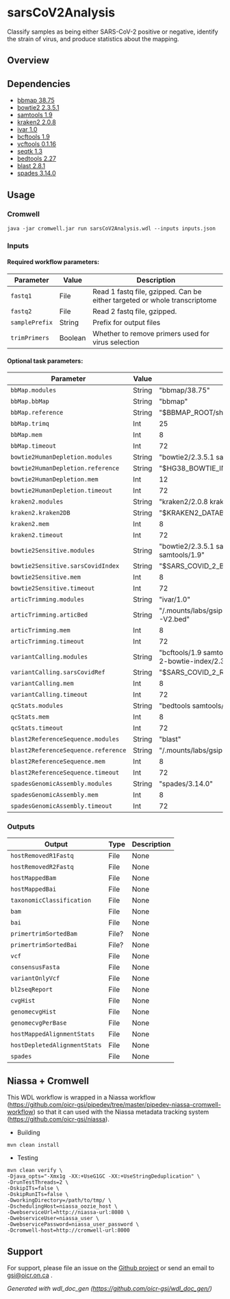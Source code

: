 # sarsCoV2Analysis

Classify samples as being either SARS-CoV-2 positive or negative, identify the strain of virus, and produce statistics about the mapping.

## Overview

## Dependencies

* [bbmap 38.75](https://sourceforge.net/projects/bbmap/)
* [bowtie2 2.3.5.1](https://sourceforge.net/projects/bowtie-bio/files/bowtie2/2.1.0/bowtie2-2.1.0-linux-x86_64.zi)
* [samtools 1.9](https://github.com/samtools/samtools/releases/download/1.9/samtools-1.9.tar.bz2)
* [kraken2 2.0.8](https://ccb.jhu.edu/software/kraken2/index.shtml?t=downloads)
* [ivar 1.0](https://github.com/andersen-lab/ivar)
* [bcftools 1.9](https://github.com/samtools/bcftools/releases/download/1.9/bcftools-1.9.tar.bz2)
* [vcftools 0.1.16](https://vcftools.github.io/downloads.html)
* [seqtk 1.3](https://github.com/lh3/seqtk/archive/v1.3.tar.gz)
* [bedtools 2.27](https://github.com/arq5x/bedtools2/releases/tag/v2.27.1)
* [blast 2.8.1](ftp://ftp.ncbi.nlm.nih.gov/blast/executables/blast+/2.9.0/ncbi-blast-2.9.0+-x64-linux.tar.gz)
* [spades 3.14.0](http://cab.spbu.ru/files/release3.14.0/manual.html)


## Usage

### Cromwell
```
java -jar cromwell.jar run sarsCoV2Analysis.wdl --inputs inputs.json
```

### Inputs

#### Required workflow parameters:
Parameter|Value|Description
---|---|---
`fastq1`|File|Read 1 fastq file, gzipped. Can be either targeted or whole transcriptome
`fastq2`|File|Read 2 fastq file, gzipped. 
`samplePrefix`|String|Prefix for output files
`trimPrimers`|Boolean|Whether to remove primers used for virus selection


#### Optional task parameters:
Parameter|Value|Default|Description
---|---|---|---
`bbMap.modules`|String|"bbmap/38.75"|
`bbMap.bbMap`|String|"bbmap"|
`bbMap.reference`|String|"$BBMAP_ROOT/share/bbmap/resources/adapters.fa"|
`bbMap.trimq`|Int|25|
`bbMap.mem`|Int|8|
`bbMap.timeout`|Int|72|
`bowtie2HumanDepletion.modules`|String|"bowtie2/2.3.5.1 samtools/1.9 hg38-bowtie-index/2.3.5.1"|
`bowtie2HumanDepletion.reference`|String|"$HG38_BOWTIE_INDEX_ROOT/hg38_random_index"|
`bowtie2HumanDepletion.mem`|Int|12|
`bowtie2HumanDepletion.timeout`|Int|72|
`kraken2.modules`|String|"kraken2/2.0.8 kraken2-database/1"|
`kraken2.kraken2DB`|String|"$KRAKEN2_DATABASE_ROOT/"|
`kraken2.mem`|Int|8|
`kraken2.timeout`|Int|72|
`bowtie2Sensitive.modules`|String|"bowtie2/2.3.5.1 sars-covid-2-bowtie-index/2.3.5.1 samtools/1.9"|
`bowtie2Sensitive.sarsCovidIndex`|String|"$SARS_COVID_2_BOWTIE_INDEX_ROOT/MN908947.3"|
`bowtie2Sensitive.mem`|Int|8|
`bowtie2Sensitive.timeout`|Int|72|
`articTrimming.modules`|String|"ivar/1.0"|
`articTrimming.articBed`|String|"/.mounts/labs/gsiprojects/genomics/SCTSK/analysis/bed/ARTIC-V2.bed"|
`articTrimming.mem`|Int|8|
`articTrimming.timeout`|Int|72|
`variantCalling.modules`|String|"bcftools/1.9 samtools/1.9 vcftools/0.1.16 seqtk/1.3 sars-covid-2-bowtie-index/2.3.5.1 sars-covid-2/mn908947.3"|
`variantCalling.sarsCovidRef`|String|"$SARS_COVID_2_ROOT/MN908947.3.fasta"|
`variantCalling.mem`|Int|8|
`variantCalling.timeout`|Int|72|
`qcStats.modules`|String|"bedtools samtools/1.9"|
`qcStats.mem`|Int|8|
`qcStats.timeout`|Int|72|
`blast2ReferenceSequence.modules`|String|"blast"|
`blast2ReferenceSequence.reference`|String|"/.mounts/labs/gsiprojects/gsi/covid19/ref/MN908947.3.fasta"|
`blast2ReferenceSequence.mem`|Int|8|
`blast2ReferenceSequence.timeout`|Int|72|
`spadesGenomicAssembly.modules`|String|"spades/3.14.0"|
`spadesGenomicAssembly.mem`|Int|8|
`spadesGenomicAssembly.timeout`|Int|72|


### Outputs

Output | Type | Description
---|---|---
`hostRemovedR1Fastq`|File|None
`hostRemovedR2Fastq`|File|None
`hostMappedBam`|File|None
`hostMappedBai`|File|None
`taxonomicClassification`|File|None
`bam`|File|None
`bai`|File|None
`primertrimSortedBam`|File?|None
`primertrimSortedBai`|File?|None
`vcf`|File|None
`consensusFasta`|File|None
`variantOnlyVcf`|File|None
`bl2seqReport`|File|None
`cvgHist`|File|None
`genomecvgHist`|File|None
`genomecvgPerBase`|File|None
`hostMappedAlignmentStats`|File|None
`hostDepletedAlignmentStats`|File|None
`spades`|File|None


## Niassa + Cromwell

This WDL workflow is wrapped in a Niassa workflow (https://github.com/oicr-gsi/pipedev/tree/master/pipedev-niassa-cromwell-workflow) so that it can used with the Niassa metadata tracking system (https://github.com/oicr-gsi/niassa).

* Building
```
mvn clean install
```

* Testing
```
mvn clean verify \
-Djava_opts="-Xmx1g -XX:+UseG1GC -XX:+UseStringDeduplication" \
-DrunTestThreads=2 \
-DskipITs=false \
-DskipRunITs=false \
-DworkingDirectory=/path/to/tmp/ \
-DschedulingHost=niassa_oozie_host \
-DwebserviceUrl=http://niassa-url:8080 \
-DwebserviceUser=niassa_user \
-DwebservicePassword=niassa_user_password \
-Dcromwell-host=http://cromwell-url:8000
```

## Support

For support, please file an issue on the [Github project](https://github.com/oicr-gsi) or send an email to gsi@oicr.on.ca .

_Generated with wdl_doc_gen (https://github.com/oicr-gsi/wdl_doc_gen/)_
